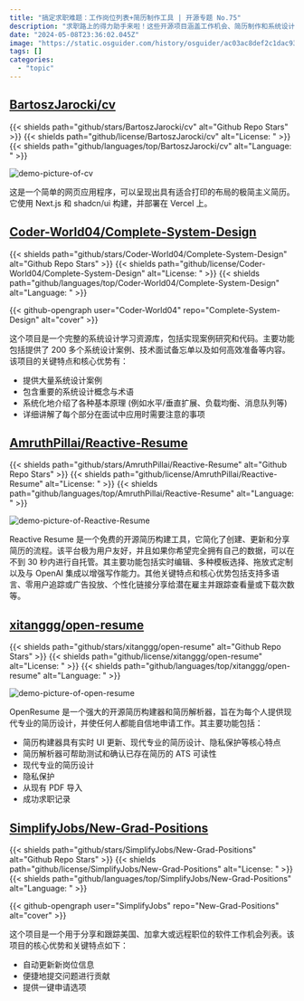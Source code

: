 ```yaml
---
title: "搞定求职难题：工作岗位列表+简历制作工具 | 开源专题 No.75"
description: "求职路上的得力助手来啦！这些开源项目涵盖工作机会、简历制作和系统设计学习，全方位助力你的求职之旅，快一起来看看吧！"
date: "2024-05-08T23:36:02.045Z"
image: "https://static.osguider.com/history/osguider/ac03ac8def2c1dac9374a77d12d0ad3d.png"
tags: []
categories:
  - "topic"
---
```


## [BartoszJarocki/cv](https://github.com/BartoszJarocki/cv)

{{< shields path="github/stars/BartoszJarocki/cv" alt="Github Repo Stars" >}} {{< shields path="github/license/BartoszJarocki/cv" alt="License: " >}} {{< shields path="github/languages/top/BartoszJarocki/cv" alt="Language: " >}}

![demo-picture-of-cv](https://static.osguider.com/history/2024/26f4ecf13ed304c62b71eab977ffbd08.png)

这是一个简单的网页应用程序，可以呈现出具有适合打印的布局的极简主义简历。它使用 Next.js 和 shadcn/ui 构建，并部署在 Vercel 上。
  
## [Coder-World04/Complete-System-Design](https://github.com/Coder-World04/Complete-System-Design)

{{< shields path="github/stars/Coder-World04/Complete-System-Design" alt="Github Repo Stars" >}} {{< shields path="github/license/Coder-World04/Complete-System-Design" alt="License: " >}} {{< shields path="github/languages/top/Coder-World04/Complete-System-Design" alt="Language: " >}}

{{< github-opengraph user="Coder-World04" repo="Complete-System-Design" alt="cover" >}}

这个项目是一个完整的系统设计学习资源库，包括实现案例研究和代码。主要功能包括提供了 200 多个系统设计案例、技术面试备忘单以及如何高效准备等内容。该项目的关键特点和核心优势有：

- 提供大量系统设计案例
- 包含重要的系统设计概念与术语
- 系统化地介绍了各种基本原理 (例如水平/垂直扩展、负载均衡、消息队列等)
- 详细讲解了每个部分在面试中应用时需要注意的事项
  
## [AmruthPillai/Reactive-Resume](https://github.com/AmruthPillai/Reactive-Resume)

{{< shields path="github/stars/AmruthPillai/Reactive-Resume" alt="Github Repo Stars" >}} {{< shields path="github/license/AmruthPillai/Reactive-Resume" alt="License: " >}} {{< shields path="github/languages/top/AmruthPillai/Reactive-Resume" alt="Language: " >}}

![demo-picture-of-Reactive-Resume](https://static.osguider.com/history/osguider/34c56633ee767f7d916a30086d60fe4a.jpeg)

Reactive Resume 是一个免费的开源简历构建工具，它简化了创建、更新和分享简历的流程。该平台极为用户友好，并且如果你希望完全拥有自己的数据，可以在不到 30 秒内进行自托管。其主要功能包括实时编辑、多种模板选择、拖放式定制以及与 OpenAI 集成以增强写作能力。其他关键特点和核心优势包括支持多语言、零用户追踪或广告投放、个性化链接分享给潜在雇主并跟踪查看量或下载次数等。
  
## [xitanggg/open-resume](https://github.com/xitanggg/open-resume)

{{< shields path="github/stars/xitanggg/open-resume" alt="Github Repo Stars" >}} {{< shields path="github/license/xitanggg/open-resume" alt="License: " >}} {{< shields path="github/languages/top/xitanggg/open-resume" alt="Language: " >}}

![demo-picture-of-open-resume](https://static.osguider.com/history/osguider/a1488e0b5f8aedaf271f378dda49926b.gif)

OpenResume 是一个强大的开源简历构建器和简历解析器，旨在为每个人提供现代专业的简历设计，并使任何人都能自信地申请工作。其主要功能包括：

- 简历构建器具有实时 UI 更新、现代专业的简历设计、隐私保护等核心特点
- 简历解析器可帮助测试和确认已存在简历的 ATS 可读性
- 现代专业的简历设计
- 隐私保护
- 从现有 PDF 导入
- 成功求职记录
  
## [SimplifyJobs/New-Grad-Positions](https://github.com/SimplifyJobs/New-Grad-Positions)

{{< shields path="github/stars/SimplifyJobs/New-Grad-Positions" alt="Github Repo Stars" >}} {{< shields path="github/license/SimplifyJobs/New-Grad-Positions" alt="License: " >}} {{< shields path="github/languages/top/SimplifyJobs/New-Grad-Positions" alt="Language: " >}}

{{< github-opengraph user="SimplifyJobs" repo="New-Grad-Positions" alt="cover" >}}

这个项目是一个用于分享和跟踪美国、加拿大或远程职位的软件工作机会列表。该项目的核心优势和关键特点如下：

- 自动更新新岗位信息
- 便捷地提交问题进行贡献
- 提供一键申请选项
  
